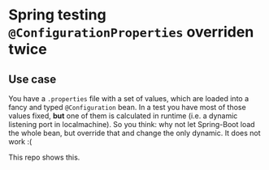 # Spring testing `@ConfigurationProperties` overriden twice

## Use case
You have a `.properties` file with a set of values, which are loaded into a fancy and typed `@Configuration` bean.
In a test you have most of those values fixed, **but** one of them is calculated in runtime (i.e. a dynamic listening port in localmachine).
So you think: why not let Spring-Boot load the whole bean, but override that and change the only dynamic.
It does not work :(

This repo shows this.
